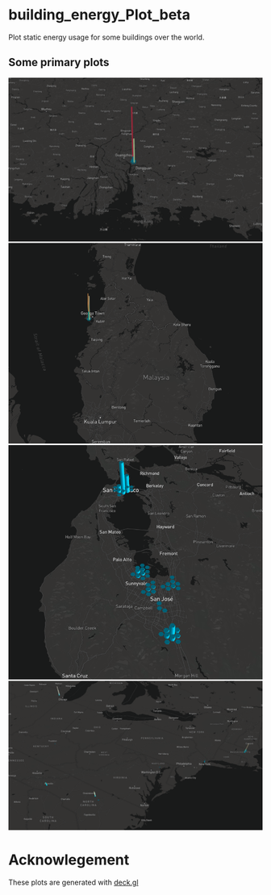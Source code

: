# building_energy_Plot_beta
Plot static energy usage for some buildings over the world.

## Some primary plots

![China](https://github.com/chiqunz/building_energy_test/blob/master/plots/china.png?raw=true "China")
![Malaysia](https://github.com/chiqunz/building_energy_test/blob/master/plots/malaysia.png)
![Bay Area](https://github.com/chiqunz/building_energy_test/blob/master/plots/bay_area.png)
![US East](https://github.com/chiqunz/building_energy_test/blob/master/plots/us_east.png)


# Acknowlegement
These plots are generated with [deck.gl](https://github.com/uber/deck.gl)